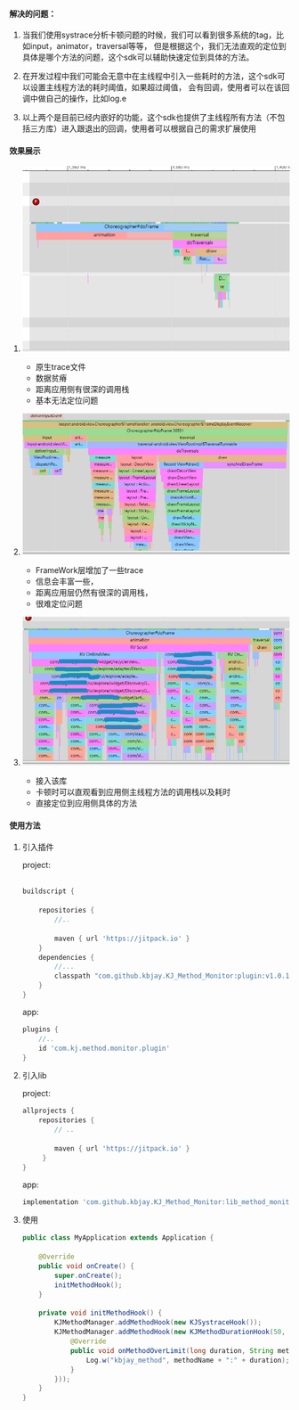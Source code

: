 #### 解决的问题：
1. 当我们使用systrace分析卡顿问题的时候，我们可以看到很多系统的tag，比如input，animator，traversal等等，
但是根据这个，我们无法直观的定位到具体是哪个方法的问题，这个sdk可以辅助快速定位到具体的方法。

2. 在开发过程中我们可能会无意中在主线程中引入一些耗时的方法，这个sdk可以设置主线程方法的耗时阈值，如果超过阈值，
会有回调，使用者可以在该回调中做自己的操作，比如log.e

3. 以上两个是目前已经内嵌好的功能，这个sdk也提供了主线程所有方法（不包括三方库）进入跟退出的回调，使用者可以根据自己的需求扩展使用

#### 效果展示
1. ![Image 原生trace文件](https://github.com/kbjay/KJ_Method_Monitor/blob/44167b67b587764016f9015ffc6feb797225e998/pic/v1.png)
   * 原生trace文件
   * 数据贫瘠 
   * 距离应用侧有很深的调用栈
   * 基本无法定位问题

2. ![Image FrameWork增强](https://github.com/kbjay/KJ_Method_Monitor/blob/44167b67b587764016f9015ffc6feb797225e998/pic/v2.png)
   * FrameWork层增加了一些trace
   * 信息会丰富一些，
   * 距离应用层仍然有很深的调用栈，
   * 很难定位问题

3. ![Image 接入该库](https://github.com/kbjay/KJ_Method_Monitor/blob/44167b67b587764016f9015ffc6feb797225e998/pic/v3.png)
   * 接入该库 
   * 卡顿时可以直观看到应用侧主线程方法的调用栈以及耗时
   * 直接定位到应用侧具体的方法

#### 使用方法
1. 引入插件
   
   project:
    ```groovy
    
   buildscript {
       
        repositories {
            //..
    
            maven { url 'https://jitpack.io' }
        }
        dependencies {
            //...
            classpath "com.github.kbjay.KJ_Method_Monitor:plugin:v1.0.1"
        }
    }
    ```
   
    app:
   
    ```groovy
    plugins {
        //..
        id 'com.kj.method.monitor.plugin'
    }
    
    ```
   
2. 引入lib
   
    project:
   
   ```groovy
   allprojects {
       repositories {
           // ..

           maven { url 'https://jitpack.io' }
        }
   }
   ```
   
    app:
    ```groovy
    implementation 'com.github.kbjay.KJ_Method_Monitor:lib_method_monitor:v1.0.1'
   ```
   
3. 使用
   
   ```java
   public class MyApplication extends Application {

       @Override
       public void onCreate() {
           super.onCreate();
           initMethodHook();
       }
   
       private void initMethodHook() {
           KJMethodManager.addMethodHook(new KJSystraceHook());
           KJMethodManager.addMethodHook(new KJMethodDurationHook(50, new KJMethodDurationHook.KJMethodDurationCallBack() {
               @Override
               public void onMethodOverLimit(long duration, String methodName) {
                   Log.w("kbjay_method", methodName + ":" + duration);
               }
           }));
       }
   }
   ```